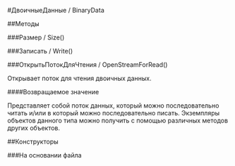 
#ДвоичныеДанные / BinaryData

##Методы
    
###Размер / Size()
    
###Записать / Write()
    
###ОткрытьПотокДляЧтения / OpenStreamForRead()
    
    
    

Открывает поток для чтения двоичных данных.


  
  
####Возвращаемое значение

Представляет собой поток данных, который можно последовательно читать и/или в который можно последовательно писать.
Экземпляры объектов данного типа можно получить с помощью различных методов других объектов.

  
##Конструкторы

  
###На основании файла
